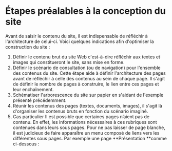 # Étapes préalables à la conception du site

Avant de saisir le contenu du site, il est indispensable de réfléchir à l'architecture de celui-ci. Voici quelques indications afin d'optimiser la construction du site : 

1. Définir le contenu brut du site Web c'est-à-dire réfléchir aux textes et images qui constitueront le site, sans mise en forme.
2. Définir le scénario de consultation \(ou de navigation\) pour l'ensemble des contenus du site. Cette étape aide à définir l'architecture des pages avant de réfléchir à celle des contenus au sein de chaque page. Il s'agit de définir le nombre de pages à construire, le lien entre ces pages et leur enchaînement. 
3. Schématiser l'arborescence du site sur papier en s'aidant de l'exemple présenté précédemment. 
4. Réunir les contenus des pages \(textes, documents, images\), il s'agit là d'organiser les contenus bruts en fonction du scénario imaginé.
5. Cas particulier Il est possible que certaines pages n’aient pas de contenu. En effet, les informations nécessaires à ces rubriques sont contenues dans leurs sous pages. Pour ne pas laisser de page blanche, il est judicieux de faire apparaître un menu composé de liens vers les différentes sous pages. Par exemple une page **Présentation **comme ci-dessous :



